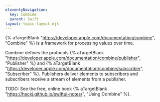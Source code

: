 ```yaml
---
eleventyNavigation:
  key: Combine
  parent: Swift
layout: topic-layout.njk
---
```


{% aTargetBlank "https://developer.apple.com/documentation/combine",
"Combine" %} is a framework for processing values over time.

Combine defines the protocols {% aTargetBlank
"https://developer.apple.com/documentation/combine/publisher", "Publisher" %}
and {% aTargetBlank
"https://developer.apple.com/documentation/combine/subscriber", "Subscriber" %}.
Publishers deliver elements to subscribers and
subscribers receive a stream of elements from a publisher.

TODO: See the free, online book {% aTargetBlank
"https://heckj.github.io/swiftui-notes/", "Using Combine" %}.
